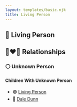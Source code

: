 ```yaml
---
layout: templates/basic.njk
title: Living Person
---
```

## 🔵 Living Person

## 👩‍❤️‍👨 Relationships

### ⚪ Unknown Person

#### Children With Unknown Person
* 🟣 [Living Person](/people/7/7869963)
* 🔵 [Dale Dunn](/people/9/90785072)